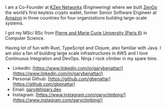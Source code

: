 I am a Co-Founder at [KZen Networks](https://www.linkedin.com/company/kzen-networks/) (Engineering) where we built [ZenGo](www.zengo.com) the world’s first keyless crypto wallet, former Senior Software Engineer at [Amazon](https://www.linkedin.com/company/Amazon/) in three countries for four organizations building large-scale systems.

I got my MSc/ BSc from [Pierre and Marie Curie University (Paris 6)](https://www.linkedin.com/school/universite-pierre-et-marie-curie/) in Computer Science.

Having lot of fun with Rust, TypeScript and Clojure, also familiar with Java. I am also a fan of building large scale infrastructures in AWS and I love Continuous Integration and DevOps. Ninja / rock climber in my spare time. 

* LinkedIn: [https://www.linkedin.com/in/garybenattar/](https://www.linkedin.com/in/garybenattar/)
* Personal Github: [https://github.com/gbenattar](https://github.com/gbenattar)
* Email: [gary@higary.dev](mailto:gary@higary.dev)
* Instagram: [https://www.instagram.com/garyclimbing/](https://www.instagram.com/garyclimbing/)
